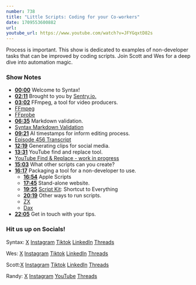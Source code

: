 ```yaml
---
number: 738
title: "Little Scripts: Coding for your Co-workers"
date: 1709553600882
url:
youtube_url: https://www.youtube.com/watch?v=JFYGqxtD82s
---
```


Process is important. This show is dedicated to examples of non-developer tasks that can be improved by coding scripts. Join Scott and Wes for a deep dive into automation magic.

### Show Notes

* **[00:00](#t=00:00)** Welcome to Syntax!
* **[02:11](#t=02:11)** Brought to you by [Sentry.io.](sentry.io/syntax)
* **[03:02](#t=03:02)** FFmpeg, a tool for video producers.
* [FFmpeg](https://ffmpeg.org/)
* [FFprobe](https://ffmpeg.org/ffprobe.html)
* **[06:35](#t=06:35)** Markdown validation.
* [Syntax Markdown Validation](https://github.com/syntaxfm/website/actions/workflows/merging-show-validation.yml)
* **[09:21](#t=09:21)** AI timestamps for inform editing process.
* [Episode 456 Transcript](https://syntax.fm/show/453/why-do-people-still-use-axios-over-fetch/transcript)
* **[12:19](#t=12:19)** Generating clips for social media.
* **[13:31](#t=13:31)** YouTube find and replace tool.
* [YouTube Find & Replace - work in progress](https://github.com/syntaxfm/Youtube_Tools)
* **[15:03](#t=15:03)** What other scripts can you create?
* **[16:17](#t=16:17)** Packaging a tool for a non-developer to use.
    * **[16:54](#t=16:54)** Apple Scripts
    * **[17:45](#t=17:45)** Stand-alone website.
    * **[19:25](#t=19:25)** [Script Kit](https://www.scriptkit.com/): Shortcut to Everything
    * **[20:19](#t=20:19)** Other ways to run scripts.
    * [ZX](https://github.com/google/zx)
    * [Dax](https://github.com/dsherret/dax)
* **[22:05](#t=22:05)** Get in touch with your tips.

### Hit us up on Socials!

Syntax: [X](https://twitter.com/syntaxfm) [Instagram](https://www.instagram.com/syntax_fm/) [Tiktok](https://www.tiktok.com/@syntaxfm) [LinkedIn](https://www.linkedin.com/company/96077407/admin/feed/posts/) [Threads](https://www.threads.net/@syntax_fm)

Wes: [X](https://twitter.com/wesbos) [Instagram](https://www.instagram.com/wesbos/) [Tiktok](https://www.tiktok.com/@wesbos) [LinkedIn](https://www.linkedin.com/in/wesbos/) [Threads](https://www.threads.net/@wesbos)

Scott:[X](https://twitter.com/stolinski) [Instagram](https://www.instagram.com/stolinski/) [Tiktok](https://www.tiktok.com/@stolinski) [LinkedIn](https://www.linkedin.com/in/stolinski/) [Threads](https://www.threads.net/@stolinski)

Randy: [X](https://twitter.com/randyrektor) [Instagram](https://www.instagram.com/randyrektor/) [YouTube](https://www.youtube.com/@randyrektor) [Threads](https://www.threads.net/@randyrektor)
